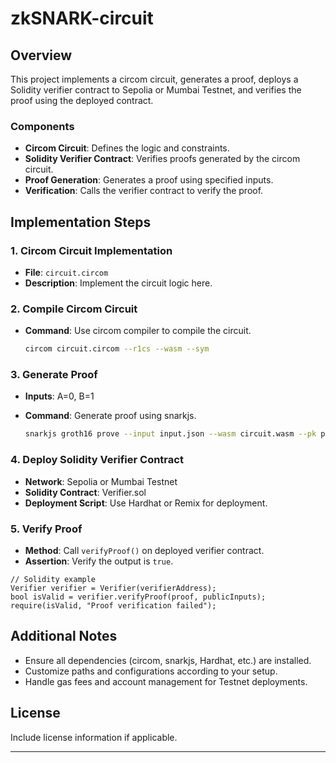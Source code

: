 # zkSNARK-circuit

## Overview

This project implements a circom circuit, generates a proof, deploys a Solidity verifier contract to Sepolia or Mumbai Testnet, and verifies the proof using the deployed contract.

### Components

- **Circom Circuit**: Defines the logic and constraints.
- **Solidity Verifier Contract**: Verifies proofs generated by the circom circuit.
- **Proof Generation**: Generates a proof using specified inputs.
- **Verification**: Calls the verifier contract to verify the proof.

## Implementation Steps

### 1. Circom Circuit Implementation

- **File**: `circuit.circom`
- **Description**: Implement the circuit logic here.

### 2. Compile Circom Circuit

- **Command**: Use circom compiler to compile the circuit.
  
  ```bash
  circom circuit.circom --r1cs --wasm --sym
  ```

### 3. Generate Proof

- **Inputs**: A=0, B=1
- **Command**: Generate proof using snarkjs.
  
  ```bash
  snarkjs groth16 prove --input input.json --wasm circuit.wasm --pk proving_key.json --proof proof.json --public public.json
  ```

### 4. Deploy Solidity Verifier Contract

- **Network**: Sepolia or Mumbai Testnet
- **Solidity Contract**: Verifier.sol
- **Deployment Script**: Use Hardhat or Remix for deployment.

### 5. Verify Proof

- **Method**: Call `verifyProof()` on deployed verifier contract.
- **Assertion**: Verify the output is `true`.

```solidity
// Solidity example
Verifier verifier = Verifier(verifierAddress);
bool isValid = verifier.verifyProof(proof, publicInputs);
require(isValid, "Proof verification failed");
```

## Additional Notes

- Ensure all dependencies (circom, snarkjs, Hardhat, etc.) are installed.
- Customize paths and configurations according to your setup.
- Handle gas fees and account management for Testnet deployments.

## License

Include license information if applicable.

---
